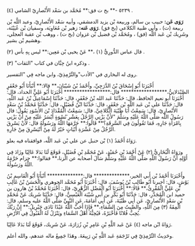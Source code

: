 ٥٢٣٩ -** بخ ت فق:** مُحَمَّد بن سَعْد الأَنْصارِيّ الشامي (٤) .

**رَوَى عَن:** حبيب بن سالم، وربيعة بْن يزيد الدمشقي، وأبيه سَعْد الأَنْصارِيّ، وعبد اللَّه بْن ربيعة (ت) ، وأبي ظبية الكلاعي (بخ فق) .**رَوَى عَنه:** زهير بْن مُعَاوِيَة، وسفيان بْن عُيَيْنَة، وشَرِيك بْن عَبد اللَّه (فق) ، ومُحَمَّد بْن فضيل بْن غزوان (بخ ت) ، ووهب بْن عقبة العجلي، وهشيم بْن بشير.

قال عباس الدُّورِيُّ (١) ،** عَنْ يحيى بْن مَعِين:** ليس بِهِ بأس (٢) .

وذكره ابنُ حِبَّان في كتاب "الثقات" (٣) .

روى له البخاري في "الأدب"والتِّرْمِذِيّ، وابن ماجه فِي "التفسير.

أَخْبَرَنَا أَبُو إِسْحَاقَ بْنُ الدَّرَجِيِّ، وأَحْمَدُ بْنُ شَيْبَانَ،** قالا:** أَنْبَأَنَا أَبُو جَعْفَرٍ الصَّيْدَلانِيُّ،****************** قال:****************** أَخْبَرَنَا أَبُو عَلِيٍّ الحداد، قال: أَخْبَرَنَا أبو نعيم الحافظ، قال: حَدَّثَنَا عَبد الله بْنُ جَعْفَرٍ، قال: حَدَّثَنَا إِسْمَاعِيلُ بْنُ عَبد اللَّهِ، قال: حَدَّثَنَا علي بْن عَبد اللَّهِ بْن جَعْفَرٍ، قال: حَدَّثَنَا ابْنُ فُضَيْلٍ، قال: حَدَّثَنَا مُحَمَّدُ بْنُ سَعْدٍ الأَنْصارِيّ، قال: سَمِعْتُ أَبَا ظَبْيَةَ الْكَلاعِيَّ، قال: سَمِعْتُ الْمُقْدَادَ بْنَ الأَسْوَدِ يَقُولُ: قال رَسُولُ اللَّه صَلَّى اللَّهُ عَلَيْهِ وسَلَّمَ "لأَنَّ يَزْنِي الرَّجُلُ بِعَشْرِ َنُسْوَةٍ أَيْسَرُ عَلَيْهِ مِنْ أَنْ يَزْنِي بِامْرَأَةِ جَارِهِ، فَمَا تَقُولُونَ فِي السَّرِقَةِ؟** قَالُوا:** حَرَّمَهَا اللَّهُ ورَسُولُهُ قال: لأَنْ يَسْرِقَ الرَّجُلُ مِنْ عَشْرَةِ أَبْيَاتٍ خَيْرٌ لَهُ مِنْ أَنْيَسْرِقَ مِنْ جَارِهِ.

رَوَاهُ أَحْمَدُ (١) بْن حنبل عن علي بْن عَبد اللَّه، فوافقناه فيه بعلو.

ورَوَاهُ الْبُخَارِيُّ (٢) عَنْ أَحْمَدَ بْنِ حُمَيْدٍ، عَنْ مُحَمَّدِ بْنِ فُضَيْلٍ، فَوَقَعَ لَنَا بَدَلا عَالِيًا وزَادَ فِي أَوَّلِهِ أَنَّ رَسُولَ اللَّهِ صَلَّى اللَّهُ عَلَيْهِ وسَلَّمَ سَأَلَ أصحابه عن الزنا،** فقالوا:** حزام حَرَّمَهُ اللَّهُ ورَسُولُهُ.

وأَخْبَرَنَا أَحْمَدُ بْن أَبي الخير،************** قال:************** أَنْبَأَنَا أَبُو الْقَاسِمِ بْنُ بَوْشٍ، قال: أخبرنا أَبُو طَالِبِ بْنُ يُوسُفَ، قال: أَخْبَرَنَا أَبُو مُحَمَّد الجوهري والْحَسَنُ بْنُ غَالِبِ بْنِ عَلِيٍّ الْمُقْرِئُ،** قَالا:** أَخْبَرَنَا أَبُو الْفَضْلِ الزُّهْرِيّ، قال: أَخْبَرَنَا مُحَمَّدُ بْنُ هارون بن حميد ابن الْمُجَدَّرِ، قال: حَدَّثَنَا أَبُو بَكْرِ بن أَبي شَيْبَة الْعَبْسِيُّ، قال: حَدَّثَنَا شَرِيك عَنْ مُحَمَّدِ بْنِ سَعْدٍ الأَنْصارِيّ، عَن أَبِي ظَبْيَةَ، عَن أَبِي أُمَامَةَ، عَنِ النَّبِيِّ صَلَّى اللَّهُ عليه وسلم، قال: الْمِقَةُ (٣) مِنَ اللَّهِ، والصِّيتُ مِنَ السَّمَاءِ،** فَإِذَا أَحَبَّ اللَّهُ عَبْدًا نَادَى جَبْرِيلُ:** إِنَّ رَبَّكَ يُحِبُّ فُلانًا فَأَخْبَرْهُ، فَيُحِبُّهُ أَهْلُ السَّمَاءِ ويَنْزَلُ لَهُ الْقَبُولُ فِي الأَرْضِ.

رَوَاهُ ابْن ماجه (٤) عَنْ عَبد اللَّهِ بْنِ عَامِرِ بْنِ زُرَارَةَ، عَنْ شَرِيك، فَوَقَعَ لَنَا بَدَلا عَالِيًا.

وحَدِيثُ التِّرْمِذِيّ فِي تَرْجَمَةِ عَبد اللَّهِ بْنِ رَبِيعَةَ. وهَذَا جَمِيعُ ماله عندهم، والله أعلم.